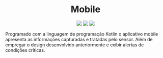 <h1 align="center">Mobile</h1>

<p align="center">
<img src="https://img.shields.io/badge/Kotlin-7F52FF?style=for-the-badge&logo=kotlin&logoColor=white">
<img src="https://img.shields.io/badge/Android-3DDC84?style=for-the-badge&logo=android&logoColor=white">
<img src="https://img.shields.io/badge/Android%20Studio-3DDC84?style=for-the-badge&logo=androidStudio&logoColor=white">
</p>

Programado com a linguagem de programação Kotlin o aplicativo mobile apresenta as informações capturadas e tratadas pelo sensor. Além de empregar o design desenvolvido anteriormente e exibir alertas de condições críticas.
